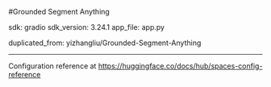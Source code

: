 #Grounded Segment Anything

sdk: gradio
sdk_version: 3.24.1
app_file: app.py

duplicated_from: yizhangliu/Grounded-Segment-Anything

---

Configuration reference at https://huggingface.co/docs/hub/spaces-config-reference
